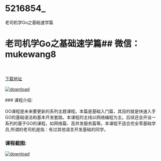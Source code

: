 # 5216854_
老司机学Go之基础速学篇
# 老司机学Go之基础速学篇## 微信：mukewang8
<br/></br>[下载地址](http://www.36tz.cn/article/5216854 "下载地址")
<br/></br>[![download](http://36tz.cn/muke_img/2020_12_2-41-300x191.png "下载地址")](http://www.36tz.cn/article/5216854 "下载地址")
<br/></br>### 课程介绍:<br/></br>GO课程是未来要更新的系列主题课程。本篇是基础入门篇，其目的就是快速入手GO的基础语法和基本开发套路。本课程的主线以网络编程为主。后续还会开设一系列的基于GO的课程，如网络篇、高并发服务篇等。本课程不适合完全零基础学员,所谓的老司机是指：有过其他语言开发基础的同学。

### 课程截图:
[![download](http://36tz.cn/muke_img/2020_12_1-43.png "下载地址")](http://www.36tz.cn/article/5216854 "下载地址")
